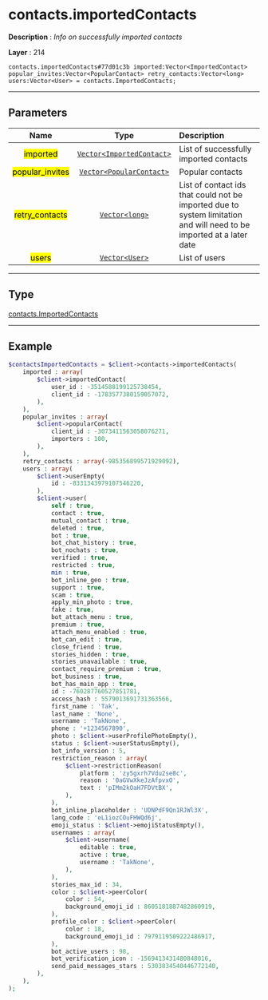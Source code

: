 # contacts.importedContacts

**Description** : *Info on successfully imported contacts*

**Layer** : 214

```tl
contacts.importedContacts#77d01c3b imported:Vector<ImportedContact> popular_invites:Vector<PopularContact> retry_contacts:Vector<long> users:Vector<User> = contacts.ImportedContacts;
```

---

## Parameters

| Name | Type | Description |
| :---: | :---: | :--- |
| <mark>imported</mark> | [`Vector<ImportedContact>`](type/ImportedContact) | List of successfully imported contacts |
| <mark>popular_invites</mark> | [`Vector<PopularContact>`](type/PopularContact) | Popular contacts |
| <mark>retry_contacts</mark> | [`Vector<long>`](type/long) | List of contact ids that could not be imported due to system limitation and will need to be imported at a later date |
| <mark>users</mark> | [`Vector<User>`](type/User) | List of users |

---

## Type

[contacts.ImportedContacts](type/contacts.ImportedContacts)

---

## Example

```php
$contactsImportedContacts = $client->contacts->importedContacts(
	imported : array(
		$client->importedContact(
			user_id : -3514588199125738454,
			client_id : -1783577380159057072,
		),
	),
	popular_invites : array(
		$client->popularContact(
			client_id : -3073411563058076271,
			importers : 100,
		),
	),
	retry_contacts : array(-985356899571929092),
	users : array(
		$client->userEmpty(
			id : -8331343979107546220,
		),
		$client->user(
			self : true,
			contact : true,
			mutual_contact : true,
			deleted : true,
			bot : true,
			bot_chat_history : true,
			bot_nochats : true,
			verified : true,
			restricted : true,
			min : true,
			bot_inline_geo : true,
			support : true,
			scam : true,
			apply_min_photo : true,
			fake : true,
			bot_attach_menu : true,
			premium : true,
			attach_menu_enabled : true,
			bot_can_edit : true,
			close_friend : true,
			stories_hidden : true,
			stories_unavailable : true,
			contact_require_premium : true,
			bot_business : true,
			bot_has_main_app : true,
			id : -760287760527851781,
			access_hash : 5579013691731363566,
			first_name : 'Tak',
			last_name : 'None',
			username : 'TakNone',
			phone : '+1234567890',
			photo : $client->userProfilePhotoEmpty(),
			status : $client->userStatusEmpty(),
			bot_info_version : 5,
			restriction_reason : array(
				$client->restrictionReason(
					platform : 'zy5gxrh7Vdu2se8c',
					reason : '0aGVwXkeJzAfpvxO',
					text : 'pIMm2kOaH7FDVtBX',
				),
			),
			bot_inline_placeholder : 'UDNPdF9Qn1RJWl3X',
			lang_code : 'eL1iozCOuFHWQd6j',
			emoji_status : $client->emojiStatusEmpty(),
			usernames : array(
				$client->username(
					editable : true,
					active : true,
					username : 'TakNone',
				),
			),
			stories_max_id : 34,
			color : $client->peerColor(
				color : 54,
				background_emoji_id : 8605181887482860919,
			),
			profile_color : $client->peerColor(
				color : 18,
				background_emoji_id : 7979119509222486917,
			),
			bot_active_users : 98,
			bot_verification_icon : -1569413431480848016,
			send_paid_messages_stars : 5303834540446772140,
		),
	),
);
```